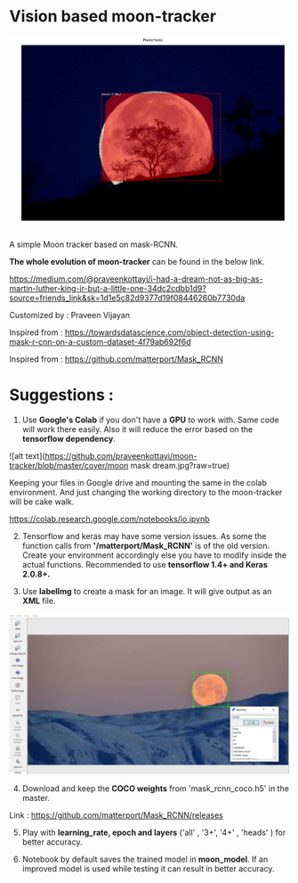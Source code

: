 # Vision based moon-tracker

![alt text](https://github.com/praveenkottayi/moon-tracker/blob/master/cover/moon-set.png?raw=true)
 
A simple Moon tracker based on mask-RCNN.

**The whole evolution of moon-tracker** can be found in the below link. 

https://medium.com/@praveenkottayi/i-had-a-dream-not-as-big-as-martin-luther-king-jr-but-a-little-one-34dc2cdbb1d9?source=friends_link&sk=1d1e5c82d9377d19f08446260b7730da

Customized by : Praveen Vijayan

Inspired from : https://towardsdatascience.com/object-detection-using-mask-r-cnn-on-a-custom-dataset-4f79ab692f6d

Inspired from : https://github.com/matterport/Mask_RCNN


# Suggestions : 

1. Use **Google's Colab** if you don't have a **GPU** to work with. Same code will work there easily. 
Also it will reduce the error based on the **tensorflow dependency**. 

![alt text](https://github.com/praveenkottayi/moon-tracker/blob/master/cover/moon mask dream.jpg?raw=true)

Keeping your files in Google drive and mounting the same in the colab environment. 
And just changing the working directory to the moon-tracker will be cake walk. 

https://colab.research.google.com/notebooks/io.ipynb

2. Tensorflow and keras may have some version issues. As some the function calls from **'/matterport/Mask_RCNN'** is of the old version. Create your environment accordingly else you have to modify inside the actual functions. Recommended to use **tensorflow 1.4+ and Keras 2.0.8+.** 

3. Use **labellmg** to create a mask for an image. It will give output as an **XML** file. 

![alt text](https://github.com/praveenkottayi/moon-tracker/blob/master/cover/mask_labellmg.jpg?raw=true)

4. Download and keep the **COCO weights** from 'mask_rcnn_coco.h5' in the master. 

 Link : https://github.com/matterport/Mask_RCNN/releases

5. Play with **learning_rate, epoch  and layers** ('all' , '3+', '4+' , 'heads' ) for better accuracy.

6. Notebook by default saves the trained model in **moon_model**. 
If an improved model is used while testing it can result in better accuracy. 

